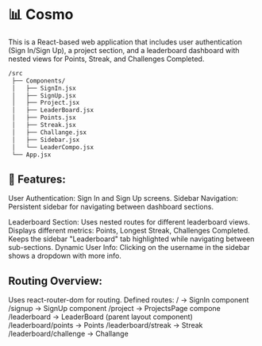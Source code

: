 # 📊 Cosmo
This is a React-based web application that includes user authentication (Sign In/Sign Up), a project section, and a leaderboard dashboard with nested views for Points, Streak, and Challenges Completed.

```bash
/src
 ├── Components/
 │   ├── SignIn.jsx
 │   ├── SignUp.jsx
 │   ├── Project.jsx
 │   ├── LeaderBoard.jsx
 │   ├── Points.jsx
 │   ├── Streak.jsx
 │   ├── Challange.jsx
 │   ├── Sidebar.jsx
 │   └── LeaderCompo.jsx
 └── App.jsx
```

## 🚀 Features:
 User Authentication: Sign In and Sign Up screens.
Sidebar Navigation: Persistent sidebar for navigating between dashboard sections.

Leaderboard Section:
Uses nested routes for different leaderboard views.
Displays different metrics: Points, Longest Streak, Challenges Completed.
Keeps the sidebar "Leaderboard" tab highlighted while navigating between sub-sections.
Dynamic User Info: Clicking on the username in the sidebar shows a dropdown with more info.



## Routing Overview:
Uses react-router-dom for routing. Defined routes:
/ → SignIn component
/signup → SignUp component
/project → ProjectsPage compone
/leaderboard → LeaderBoard (parent layout component)
/leaderboard/points → Points
/leaderboard/streak → Streak
/leaderboard/challenge → Challange
